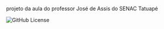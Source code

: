 projeto da aula do professor José de Assis do SENAC Tatuapé

![GitHub License](https://img.shields.io/github/license/priscilassa/robo-desvia?style=plastic)
